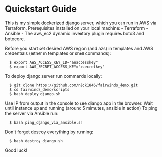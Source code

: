 #  Quickstart Guide 

This is my simple dockerized django server, which you can run in AWS via Terraform.
  Prerequisites installed on your local machine:
    - Terraform
    - Ansible
    - The aws_ec2 dynamic inventory plugin requires boto3 and botocore.

  Before you start set desired AWS region (and azs) in templates and AWS credentials (either in templates or shell commands):
  
      $ export AWS_ACCESS_KEY_ID="anaccesskey"
      $ export AWS_SECRET_ACCESS_KEY="asecretkey"

  To deploy django server run commands locally:
  
      $ git clone https://github.com/nick1846/fairwinds_demo.git
      $ cd fairwinds_demo/scripts
      $ bash deploy_django.sh
 
  Use IP from output in the console to see django app in the browser. Wait until instance up and running (around 5 mimutes, ansible in action)
  To ping the server via Ansible run: 
  
      $ bash ping_django_via_ansible.sh
     
  Don't forget destroy everything by running:
  
      $ bash destroy_django.sh
     
  Good luck!

